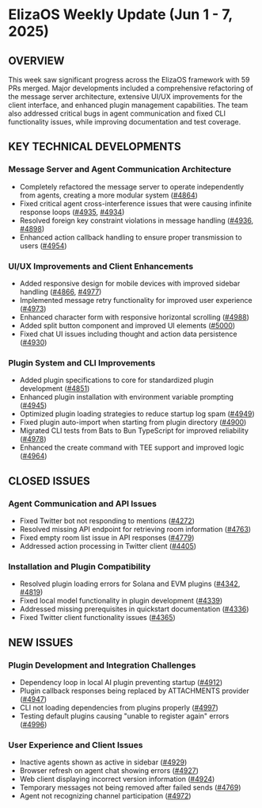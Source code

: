 # ElizaOS Weekly Update (Jun 1 - 7, 2025)

## OVERVIEW
This week saw significant progress across the ElizaOS framework with 59 PRs merged. Major developments included a comprehensive refactoring of the message server architecture, extensive UI/UX improvements for the client interface, and enhanced plugin management capabilities. The team also addressed critical bugs in agent communication and fixed CLI functionality issues, while improving documentation and test coverage.

## KEY TECHNICAL DEVELOPMENTS

### Message Server and Agent Communication Architecture
* Completely refactored the message server to operate independently from agents, creating a more modular system ([#4864](https://github.com/elizaos/eliza/pull/4864))
* Fixed critical agent cross-interference issues that were causing infinite response loops ([#4935](https://github.com/elizaos/eliza/pull/4935), [#4934](https://github.com/elizaos/eliza/pull/4934))
* Resolved foreign key constraint violations in message handling ([#4936](https://github.com/elizaos/eliza/pull/4936), [#4898](https://github.com/elizaos/eliza/pull/4898))
* Enhanced action callback handling to ensure proper transmission to users ([#4954](https://github.com/elizaos/eliza/pull/4954))

### UI/UX Improvements and Client Enhancements
* Added responsive design for mobile devices with improved sidebar handling ([#4866](https://github.com/elizaos/eliza/pull/4866), [#4977](https://github.com/elizaos/eliza/pull/4977))
* Implemented message retry functionality for improved user experience ([#4973](https://github.com/elizaos/eliza/pull/4973))
* Enhanced character form with responsive horizontal scrolling ([#4988](https://github.com/elizaos/eliza/pull/4988))
* Added split button component and improved UI elements ([#5000](https://github.com/elizaos/eliza/pull/5000))
* Fixed chat UI issues including thought and action data persistence ([#4930](https://github.com/elizaos/eliza/pull/4930))

### Plugin System and CLI Improvements
* Added plugin specifications to core for standardized plugin development ([#4851](https://github.com/elizaos/eliza/pull/4851))
* Enhanced plugin installation with environment variable prompting ([#4945](https://github.com/elizaos/eliza/pull/4945))
* Optimized plugin loading strategies to reduce startup log spam ([#4949](https://github.com/elizaos/eliza/pull/4949))
* Fixed plugin auto-import when starting from plugin directory ([#4900](https://github.com/elizaos/eliza/pull/4900))
* Migrated CLI tests from Bats to Bun TypeScript for improved reliability ([#4978](https://github.com/elizaos/eliza/pull/4978))
* Enhanced the create command with TEE support and improved logic ([#4964](https://github.com/elizaos/eliza/pull/4964))

## CLOSED ISSUES

### Agent Communication and API Issues
* Fixed Twitter bot not responding to mentions ([#4272](https://github.com/elizaos/eliza/issues/4272))
* Resolved missing API endpoint for retrieving room information ([#4763](https://github.com/elizaos/eliza/issues/4763))
* Fixed empty room list issue in API responses ([#4779](https://github.com/elizaos/eliza/issues/4779))
* Addressed action processing in Twitter client ([#4405](https://github.com/elizaos/eliza/issues/4405))

### Installation and Plugin Compatibility
* Resolved plugin loading errors for Solana and EVM plugins ([#4342](https://github.com/elizaos/eliza/issues/4342), [#4819](https://github.com/elizaos/eliza/issues/4819))
* Fixed local model functionality in plugin development ([#4339](https://github.com/elizaos/eliza/issues/4339))
* Addressed missing prerequisites in quickstart documentation ([#4336](https://github.com/elizaos/eliza/issues/4336))
* Fixed Twitter client functionality issues ([#4365](https://github.com/elizaos/eliza/issues/4365))

## NEW ISSUES

### Plugin Development and Integration Challenges
* Dependency loop in local AI plugin preventing startup ([#4912](https://github.com/elizaos/eliza/issues/4912))
* Plugin callback responses being replaced by ATTACHMENTS provider ([#4947](https://github.com/elizaos/eliza/issues/4947))
* CLI not loading dependencies from plugins properly ([#4997](https://github.com/elizaos/eliza/issues/4997))
* Testing default plugins causing "unable to register again" errors ([#4996](https://github.com/elizaos/eliza/issues/4996))

### User Experience and Client Issues
* Inactive agents shown as active in sidebar ([#4929](https://github.com/elizaos/eliza/issues/4929))
* Browser refresh on agent chat showing errors ([#4927](https://github.com/elizaos/eliza/issues/4927))
* Web client displaying incorrect version information ([#4924](https://github.com/elizaos/eliza/issues/4924))
* Temporary messages not being removed after failed sends ([#4769](https://github.com/elizaos/eliza/issues/4769))
* Agent not recognizing channel participation ([#4972](https://github.com/elizaos/eliza/issues/4972))